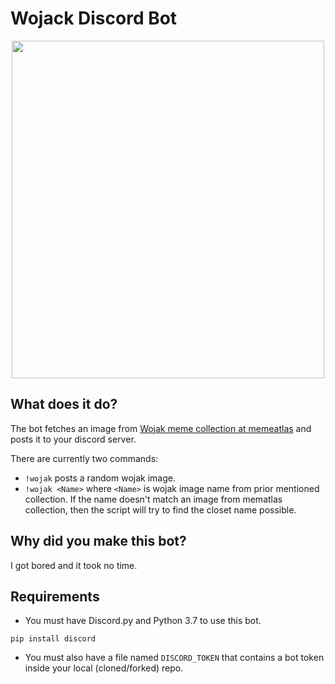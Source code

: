 # Wojack Discord Bot
<p align="center">
  <img width="500" height="540" src="https://www.pngkit.com/png/full/119-1193544_10468668-wojak-in-hoodie.png">
</p>

## What does it do?
The bot fetches an image from [Wojak meme collection at memeatlas](https://www.memeatlas.com/wojak-memes.html) and posts it to your discord server.

There are currently two commands:
+ `!wojak` posts a random wojak image.
+ `!wojak <Name>` where `<Name>` is wojak image name from prior mentioned collection. If the name doesn't match an image from mematlas collection, then the script will try to find the closet name possible.

## Why did you make this bot?
I got bored and it took no time.

## Requirements
+ You must have Discord.py and Python 3.7 to use this bot.

```
pip install discord
```
+ You must also have a file named `DISCORD_TOKEN` that contains a bot token inside your local (cloned/forked) repo.

